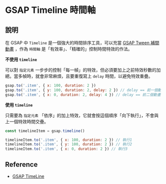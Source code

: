 # GSAP Timeline 時間軸

## 說明

在 GSAP 中 `Timeline` 是一個強大的時間排序工具，可以充當 [GSAP Tween 補間動畫] ，作為 `時間軸` 是「有效率」、「精確的」控制時間特效的作法。

**不使用 `timeline`**

可以對 `指定元素` 一步步的控制「每一幀」的特效，但必須要加上之前特效秒數的加總。當多幀時，就會非常麻煩，且要重復寫上 `delay` 時間，以避免特效重疊。

```js
gsap.to('.item', { x: 100, duration: 2 })
gsap.to('.item', { y: 100, duration: 2, delay: 2 }) // delay == 前一個動畫的秒數
gsap.to('.item', { x: 0, duration: 2, delay: 4 }) // delay == 前二個動畫的秒數加總
```

**使用 `timeline`**

只需要為 `指定元素` 「依序」的加上特效，它就會按這個順序「向下執行」，不會與上一個特效時間交疊。

```js
const timelineItem = gsap.timeline()

timelineItem.to('.item', { x: 100, duration: 2 }) // 執行1
timelineItem.to('.item', { y: 100, duration: 2 }) // 執行2
timelineItem.to('.item', { x: 0, duration: 2 }) // 執行3
```

## Reference

[gsap tween 補間動畫]: /Javascript/gasp-tween

- [GSAP TimeLine](https://greensock.com/docs/v3/GSAP/Timeline)
